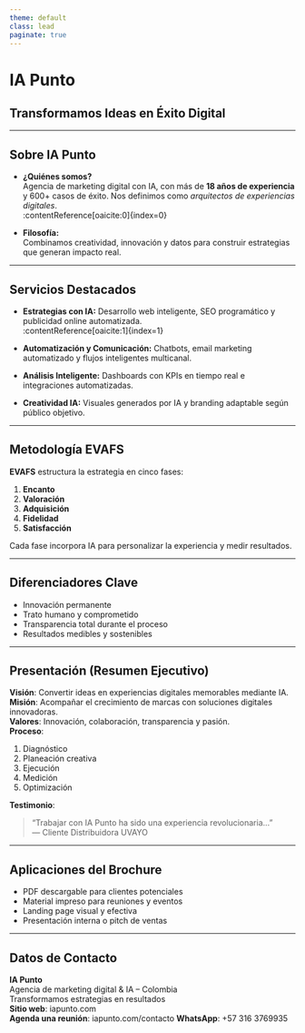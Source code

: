 ```yaml
---
theme: default
class: lead
paginate: true
---
```


# IA Punto

## Transformamos Ideas en Éxito Digital

---

## Sobre IA Punto

- **¿Quiénes somos?**  
  Agencia de marketing digital con IA, con más de **18 años de experiencia** y 600+ casos de éxito. Nos definimos como _arquitectos de experiencias digitales_.  
  :contentReference[oaicite:0]{index=0}

- **Filosofía:**  
  Combinamos creatividad, innovación y datos para construir estrategias que generan impacto real.

---

## Servicios Destacados

- **Estrategias con IA:** Desarrollo web inteligente, SEO programático y publicidad online automatizada.  
  :contentReference[oaicite:1]{index=1}

- **Automatización y Comunicación:** Chatbots, email marketing automatizado y flujos inteligentes multicanal.

- **Análisis Inteligente:** Dashboards con KPIs en tiempo real e integraciones automatizadas.

- **Creatividad IA:** Visuales generados por IA y branding adaptable según público objetivo.

---

## Metodología EVAFS

**EVAFS** estructura la estrategia en cinco fases:

1. **Encanto**
2. **Valoración**
3. **Adquisición**
4. **Fidelidad**
5. **Satisfacción**

Cada fase incorpora IA para personalizar la experiencia y medir resultados.

---

## Diferenciadores Clave

- Innovación permanente
- Trato humano y comprometido
- Transparencia total durante el proceso
- Resultados medibles y sostenibles

---

## Presentación (Resumen Ejecutivo)

**Visión**: Convertir ideas en experiencias digitales memorables mediante IA.  
**Misión**: Acompañar el crecimiento de marcas con soluciones digitales innovadoras.  
**Valores**: Innovación, colaboración, transparencia y pasión.  
**Proceso**:

1. Diagnóstico
2. Planeación creativa
3. Ejecución
4. Medición
5. Optimización

**Testimonio**:

> “Trabajar con IA Punto ha sido una experiencia revolucionaria...”  
> — Cliente Distribuidora UVAYO

---

## Aplicaciones del Brochure

- PDF descargable para clientes potenciales
- Material impreso para reuniones y eventos
- Landing page visual y efectiva
- Presentación interna o pitch de ventas

---

## Datos de Contacto

**IA Punto**  
Agencia de marketing digital & IA – Colombia  
Transformamos estrategias en resultados  
**Sitio web**: iapunto.com  
**Agenda una reunión**: iapunto.com/contacto
**WhatsApp**: +57 316 3769935
